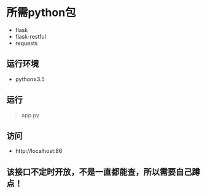 # 所需python包

- flask
- flask-restful
- requests

## 运行环境

- python≥3.5

## 运行
  > app.py
  
## 访问

- http://localhost:86

## 该接口不定时开放，不是一直都能查，所以需要自己蹲点！
